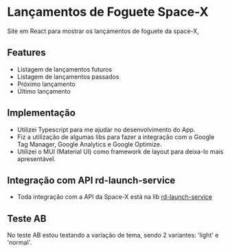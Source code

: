 # Lançamentos de Foguete Space-X

Site em React para mostrar os lançamentos de foguete da space-X,

## Features

- Listagem de lançamentos futuros
- Listagem de lançamentos passados
- Próximo lançamento
- Último lançamento

## Implementação

- Utilizei Typescript para me ajudar no desenvolvimento do App.
- Fiz a utilização de algumas libs para fazer a integração com o Google Tag Manager, Google Analytics e Google Optimize.
- Utilizei o MUI (Material UI) como framework de layout para deixa-lo mais apresentável.

## Integração com API rd-launch-service

- Toda integração com a API da Space-X está na lib [rd-launch-service](https://github.com/andremiguel1/rd-launch-service)

## Teste AB

No teste AB estou testando a variação de tema, sendo 2 variantes: 'light' e 'normal'.

 [AngularJS]: <http://angularjs.org>
